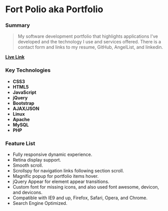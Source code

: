 Fort Polio aka Portfolio
===============

### Summary
>My software development portfolio that highlights applications I've developed and the technology I use and services offered. 
There is a contact form and links to my resume, GitHub, AngelList, and linkedin.

**[Live Link](http://www.CodePhish.net)**

### Key Technologies
- **CSS3**
- **HTML5**
- **JavaScript**
- **jQuery**
- **Bootstrap**
- **AJAX/JSON**
- **Linux**
- **Apache**
- **MySQL**
- **PHP**

### Feature List
- Fully responsive dynamic experience.
- Retina display support.
- Smooth scroll.
- Scrollspy for navigation links following section scroll.
- Magnific popup for portfolio items hover.
- jQuery Appear for element appear transitions.
- Custom font for missing icons, and also used font awesome, devicon, and devicons.
- Compatible with IE9 and up, Firefox, Safari, Opera, and Chrome.
- Search Engine Optimized.